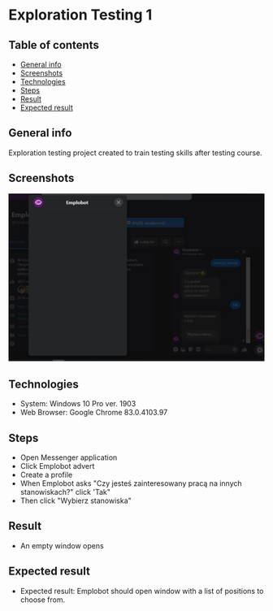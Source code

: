 # Exploration Testing 1


## Table of contents
* [General info](#general-info)
* [Screenshots](#screenshots)
* [Technologies](#technologies)
* [Steps](#steps)
* [Result](#result)
* [Expected result](#expected-result)

## General info
Exploration testing project created to train testing skills after testing course.

## Screenshots
![screenshot4](Emplobot_empty_positions_list.JPG)

## Technologies
* System: Windows 10 Pro ver. 1903
* Web Browser: Google Chrome 83.0.4103.97

## Steps
* Open Messenger application
* Click Emplobot advert
* Create a profile
* When Emplobot asks "Czy jesteś zainteresowany pracą na innych stanowiskach?" click 'Tak"
* Then click "Wybierz stanowiska"

## Result
* An empty window opens


## Expected result
* Expected result:
Emplobot should open window with a list of positions to choose from.